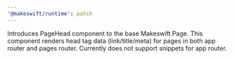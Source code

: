 ```yaml
---
'@makeswift/runtime': patch
---
```


Introduces PageHead component to the base Makeswift Page. This component renders head tag data (link/title/meta) for pages in both app router and pages router. Currently does not support snippets for app router.

